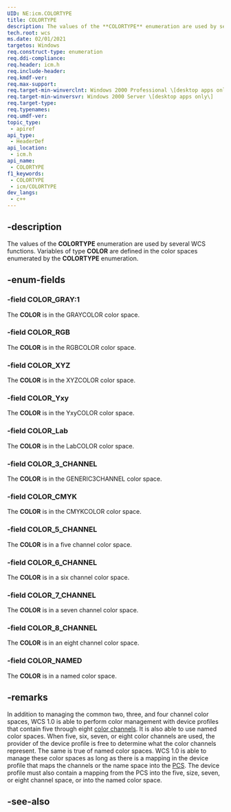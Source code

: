 ```yaml
---
UID: NE:icm.COLORTYPE
title: COLORTYPE
description: The values of the **COLORTYPE** enumeration are used by several WCS functions. Variables of type **COLOR** are defined in the color spaces enumerated by the **COLORTYPE** enumeration.
tech.root: wcs
ms.date: 02/01/2021
targetos: Windows
req.construct-type: enumeration
req.ddi-compliance: 
req.header: icm.h
req.include-header: 
req.kmdf-ver: 
req.max-support: 
req.target-min-winverclnt: Windows 2000 Professional \[desktop apps only\]
req.target-min-winversvr: Windows 2000 Server \[desktop apps only\]
req.target-type: 
req.typenames: 
req.umdf-ver: 
topic_type:
 - apiref
api_type:
 - HeaderDef
api_location:
 - icm.h
api_name:
 - COLORTYPE
f1_keywords:
 - COLORTYPE
 - icm/COLORTYPE
dev_langs:
 - c++
---
```


## -description

The values of the **COLORTYPE** enumeration are used by several WCS functions. Variables of type **COLOR** are defined in the color spaces enumerated by the **COLORTYPE** enumeration.

## -enum-fields

### -field COLOR_GRAY:1

The **COLOR** is in the GRAYCOLOR color space.

### -field COLOR_RGB

The **COLOR** is in the RGBCOLOR color space.

### -field COLOR_XYZ

The **COLOR** is in the XYZCOLOR color space.

### -field COLOR_Yxy

The **COLOR** is in the YxyCOLOR color space.

### -field COLOR_Lab

The **COLOR** is in the LabCOLOR color space.

### -field COLOR_3_CHANNEL

The **COLOR** is in the GENERIC3CHANNEL color space.

### -field COLOR_CMYK

The **COLOR** is in the CMYKCOLOR color space.

### -field COLOR_5_CHANNEL

The **COLOR** is in a five channel color space.

### -field COLOR_6_CHANNEL

The **COLOR** is in a six channel color space.

### -field COLOR_7_CHANNEL

The **COLOR** is in a seven channel color space.

### -field COLOR_8_CHANNEL

The **COLOR** is in an eight channel color space.

### -field COLOR_NAMED

The **COLOR** is in a named color space.

## -remarks

In addition to managing the common two, three, and four channel color spaces, WCS 1.0 is able to perform color management with device profiles that contain five through eight [color channels](/windows/win32/wcs/c). It is also able to use named color spaces. When five, six, seven, or eight color channels are used, the provider of the device profile is free to determine what the color channels represent. The same is true of named color spaces. WCS 1.0 is able to manage these color spaces as long as there is a mapping in the device profile that maps the channels or the name space into the [PCS](/windows/win32/wcs/p). The device profile must also contain a mapping from the PCS into the five, size, seven, or eight channel space, or into the named color space.

## -see-also

